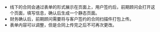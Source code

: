 - 线下的合同会通过表单的形式展示在页面上，用户签约后，前期顾问会打开这个页面，填写信息，确认后生成一个静态页面。
- 财务确认后，前期顾问需要将与客户签约的合同扫描件打包上传。
- 表单内容可以调整，但是合同上传完之后不可再次更改。


